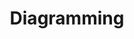 ---
id: diagramming
title: Diagramming
description: Go from design to working code in a single step.
icon: 
layout: tool-listing
---